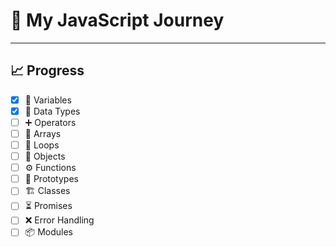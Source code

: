 # 🚀 My JavaScript Journey
---
## 📈 Progress
- [x] 🧩 Variables  
- [x] 🔢 Data Types  
- [ ] ➕ Operators  
- [ ] 🧮 Arrays  
- [ ] 🔁 Loops  
- [ ] 🧱 Objects  
- [ ] ⚙️ Functions  
- [ ] 🧬 Prototypes  
- [ ] 🏗️ Classes  
- [ ] ⏳ Promises  
- [ ] ❌ Error Handling  
- [ ] 📦 Modules
